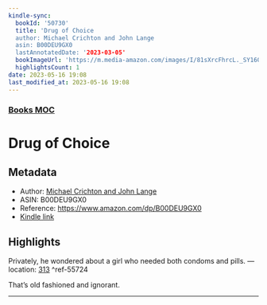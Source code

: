 ```yaml
---
kindle-sync:
  bookId: '50730'
  title: 'Drug of Choice
  author: Michael Crichton and John Lange
  asin: B00DEU9GX0
  lastAnnotatedDate: '2023-03-05'
  bookImageUrl: 'https://m.media-amazon.com/images/I/81sXrcFhrcL._SY160.jpg'
  highlightsCount: 1
date: 2023-05-16 19:08
last_modified_at: 2023-05-16 19:08
---
```

### [Books MOC](Books%20MOC.md)
# Drug of Choice
## Metadata
* Author: [Michael Crichton and John Lange](https://www.amazon.comundefined)
* ASIN: B00DEU9GX0
* Reference: https://www.amazon.com/dp/B00DEU9GX0
* [Kindle link](kindle://book?action=open&asin=B00DEU9GX0)

## Highlights
Privately, he wondered about a girl who needed both condoms and pills. — location: [313](kindle://book?action=open&asin=B00DEU9GX0&location=313) ^ref-55724

That’s old fashioned and ignorant.

---
